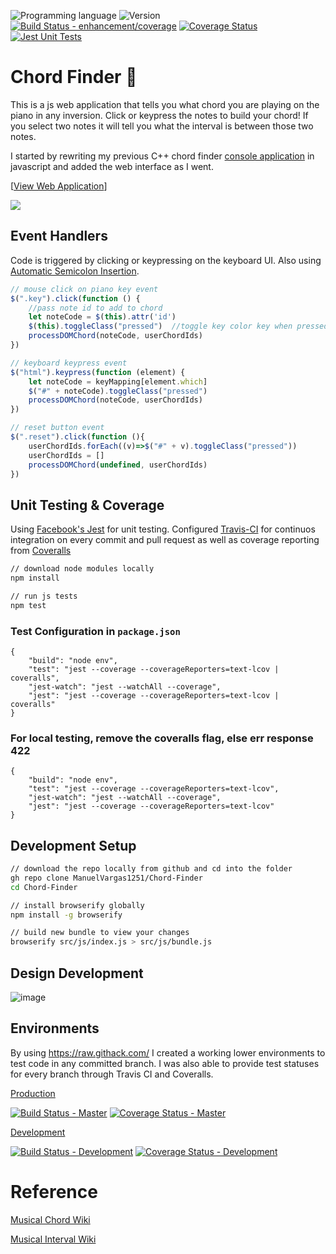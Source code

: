 <!-- using shields.io for status buttons -->
![Programming language](https://img.shields.io/badge/Language-Javascript-blue.svg)
![Version](https://img.shields.io/badge/Version-0.7.43-brightgreen.svg)
[![Build Status - enhancement/coverage](https://travis-ci.com/ManuelVargas1251/Chord-Finder.svg?branch=master)](https://travis-ci.com/ManuelVargas1251/Chord-Finder)
[![Coverage Status](https://coveralls.io/repos/github/ManuelVargas1251/Chord-Finder/badge.svg?branch=master)](https://coveralls.io/github/ManuelVargas1251/Chord-Finder?branch=master)
[![Jest Unit Tests](https://facebook.github.io/jest/img/jest-badge.svg)](https://github.com/facebook/jest)

# Chord Finder 🎹

This is a js web application that tells you what chord you are playing on the piano in any inversion. Click or keypress the notes to build your chord! If you select two notes it will tell you what the interval is between those two notes. 

I started by rewriting my previous C++ chord finder [console application](https://github.com/ManuelVargas1251/ChordFinder) in javascript and added the web interface as I went.

[[View Web Application](https://mnl.space/Chord-Finder/)]

![](src/demo.gif)


## Event Handlers

Code is triggered by clicking or keypressing on the keyboard UI.
Also using [Automatic Semicolon Insertion](https://developer.mozilla.org/en-US/docs/Web/JavaScript/Reference/Lexical_grammar#automatic_semicolon_insertion).
```javascript
// mouse click on piano key event
$(".key").click(function () {
	//pass note id to add to chord
	let noteCode = $(this).attr('id')
	$(this).toggleClass("pressed")	//toggle key color key when pressed
	processDOMChord(noteCode, userChordIds)
})

// keyboard keypress event
$("html").keypress(function (element) {
	let noteCode = keyMapping[element.which]
	$("#" + noteCode).toggleClass("pressed")
	processDOMChord(noteCode, userChordIds)
})

// reset button event
$(".reset").click(function (){
	userChordIds.forEach((v)=>$("#" + v).toggleClass("pressed"))
	userChordIds = []
	processDOMChord(undefined, userChordIds)
})
```


## Unit Testing & Coverage

Using [Facebook's Jest](https://facebook.github.io/jest/) for unit testing. Configured [Travis-CI](https://travis-ci.com/github/ManuelVargas1251/Chord-Finder) for continuos integration on every commit and pull request as well as coverage reporting from [Coveralls](https://coveralls.io/github/ManuelVargas1251/Chord-Finder)


```bash
// download node modules locally
npm install

// run js tests
npm test
```

### Test Configuration in `package.json`
```package
{
	"build": "node env",
	"test": "jest --coverage --coverageReporters=text-lcov | coveralls",
	"jest-watch": "jest --watchAll --coverage",
	"jest": "jest --coverage --coverageReporters=text-lcov | coveralls"
}
```
### For local testing, remove the coveralls flag, else err response 422
```package
{
	"build": "node env",
	"test": "jest --coverage --coverageReporters=text-lcov",
	"jest-watch": "jest --watchAll --coverage",
	"jest": "jest --coverage --coverageReporters=text-lcov"
}
```

## Development Setup

```bash
// download the repo locally from github and cd into the folder
gh repo clone ManuelVargas1251/Chord-Finder
cd Chord-Finder

// install browserify globally
npm install -g browserify

// build new bundle to view your changes
browserify src/js/index.js > src/js/bundle.js
```
## Design Development 

![image](https://user-images.githubusercontent.com/10030407/142744157-6143014a-22c9-4e17-9dd2-eaeddc61aa4d.png)

## Environments
By using https://raw.githack.com/ I created a working lower environments to test code in any committed branch. I was also able to provide test statuses for every branch through Travis CI and Coveralls.


[Production](https://mnl.space/Chord-Finder/)

[![Build Status - Master](https://travis-ci.com/ManuelVargas1251/Chord-Finder.svg?branch=master)](https://travis-ci.com/ManuelVargas1251/Chord-Finder)
[![Coverage Status - Master](https://coveralls.io/repos/github/ManuelVargas1251/Chord-Finder/badge.svg?branch=master)](https://coveralls.io/github/ManuelVargas1251/Chord-Finder?branch=master)

[Development](https://raw.githack.com/ManuelVargas1251/Chord-Finder/development/index.html)

[![Build Status - Development](https://travis-ci.com/ManuelVargas1251/Chord-Finder.svg?branch=development)](https://travis-ci.com/ManuelVargas1251/Chord-Finder)
[![Coverage Status - Development](https://coveralls.io/repos/github/ManuelVargas1251/Chord-Finder/badge.svg?branch=development)](https://coveralls.io/github/ManuelVargas1251/Chord-Finder?branch=development)



# Reference

[Musical Chord Wiki](https://en.wikipedia.org/wiki/Chord_(music))

[Musical Interval Wiki](https://en.wikipedia.org/wiki/Interval_(music))


